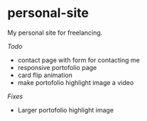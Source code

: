 # personal-site
My personal site for freelancing.

*Todo*
- contact page with form for contacting me
- responsive portofolio page
- card flip animation
- make portofolio highlight image a video

*Fixes*
- Larger portofolio highlight image
